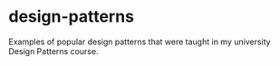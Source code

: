# design-patterns
Examples of popular design patterns that were taught in my university Design Patterns course.

